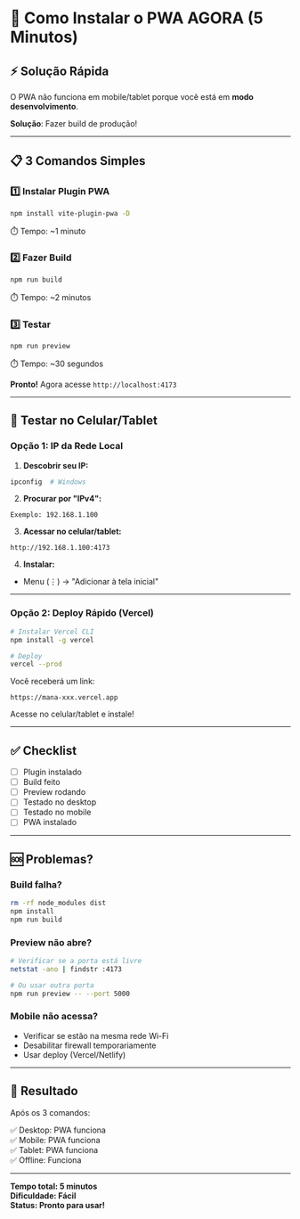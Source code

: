 # 🚀 Como Instalar o PWA AGORA (5 Minutos)

## ⚡ Solução Rápida

O PWA não funciona em mobile/tablet porque você está em **modo desenvolvimento**.

**Solução**: Fazer build de produção!

---

## 📋 3 Comandos Simples

### 1️⃣ Instalar Plugin PWA
```bash
npm install vite-plugin-pwa -D
```
⏱️ Tempo: ~1 minuto

### 2️⃣ Fazer Build
```bash
npm run build
```
⏱️ Tempo: ~2 minutos

### 3️⃣ Testar
```bash
npm run preview
```
⏱️ Tempo: ~30 segundos

**Pronto!** Agora acesse `http://localhost:4173`

---

## 📱 Testar no Celular/Tablet

### Opção 1: IP da Rede Local

1. **Descobrir seu IP:**
```bash
ipconfig  # Windows
```

2. **Procurar por "IPv4":**
```
Exemplo: 192.168.1.100
```

3. **Acessar no celular/tablet:**
```
http://192.168.1.100:4173
```

4. **Instalar:**
- Menu (⋮) → "Adicionar à tela inicial"

---

### Opção 2: Deploy Rápido (Vercel)

```bash
# Instalar Vercel CLI
npm install -g vercel

# Deploy
vercel --prod
```

Você receberá um link:
```
https://mana-xxx.vercel.app
```

Acesse no celular/tablet e instale!

---

## ✅ Checklist

- [ ] Plugin instalado
- [ ] Build feito
- [ ] Preview rodando
- [ ] Testado no desktop
- [ ] Testado no mobile
- [ ] PWA instalado

---

## 🆘 Problemas?

### Build falha?
```bash
rm -rf node_modules dist
npm install
npm run build
```

### Preview não abre?
```bash
# Verificar se a porta está livre
netstat -ano | findstr :4173

# Ou usar outra porta
npm run preview -- --port 5000
```

### Mobile não acessa?
- Verificar se estão na mesma rede Wi-Fi
- Desabilitar firewall temporariamente
- Usar deploy (Vercel/Netlify)

---

## 🎯 Resultado

Após os 3 comandos:

✅ Desktop: PWA funciona  
✅ Mobile: PWA funciona  
✅ Tablet: PWA funciona  
✅ Offline: Funciona  

---

**Tempo total: 5 minutos**  
**Dificuldade: Fácil**  
**Status: Pronto para usar!**
